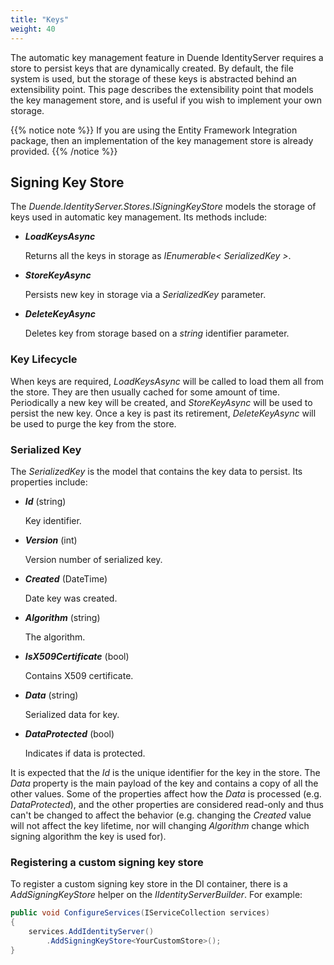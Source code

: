 ```yaml
---
title: "Keys"
weight: 40
---
```


The automatic key management feature in Duende IdentityServer requires a store to persist keys that are dynamically created.
By default, the file system is used, but the storage of these keys is abstracted behind an extensibility point.
This page describes the extensibility point that models the key management store, and is useful if you wish to implement your own storage.

{{% notice note %}}
If you are using the Entity Framework Integration package, then an implementation of the key management store is already provided.
{{% /notice %}}

## Signing Key Store
The *Duende.IdentityServer.Stores.ISigningKeyStore* models the storage of keys used in automatic key management. Its methods include:

* ***LoadKeysAsync***
    
    Returns all the keys in storage as *IEnumerable< SerializedKey >*. 

* ***StoreKeyAsync***

    Persists new key in storage via a *SerializedKey* parameter.

* ***DeleteKeyAsync*** 

    Deletes key from storage based on a *string* identifier parameter.

### Key Lifecycle
When keys are required, *LoadKeysAsync* will be called to load them all from the store. They are then usually cached for some amount of time.
Periodically a new key will be created, and *StoreKeyAsync* will be used to persist the new key.
Once a key is past its retirement, *DeleteKeyAsync* will be used to purge the key from the store.

### Serialized Key
The *SerializedKey* is the model that contains the key data to persist. Its properties include:

* ***Id*** (string)

    Key identifier.

* ***Version*** (int)

    Version number of serialized key.

* ***Created*** (DateTime)

    Date key was created.

* ***Algorithm*** (string)

    The algorithm.

* ***IsX509Certificate*** (bool)

    Contains X509 certificate.

* ***Data*** (string)

    Serialized data for key.

* ***DataProtected*** (bool)

    Indicates if data is protected.

It is expected that the *Id* is the unique identifier for the key in the store. The *Data* property is the main payload of the key and contains a copy of all the other values. Some of the properties affect how the *Data* is processed (e.g. *DataProtected*), and the other properties are considered read-only and thus can't be changed to affect the behavior (e.g. changing the *Created* value will not affect the key lifetime, nor will changing *Algorithm* change which signing algorithm the key is used for).

### Registering a custom signing key store

To register a custom signing key store in the DI container, there is a *AddSigningKeyStore* helper on the *IIdentityServerBuilder*. 
For example:

```cs
public void ConfigureServices(IServiceCollection services)
{
    services.AddIdentityServer()
        .AddSigningKeyStore<YourCustomStore>();
}
```
